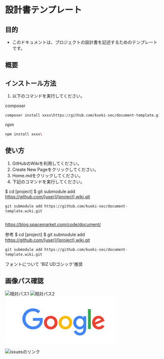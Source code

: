 # 設計書テンプレート

## 目的
- このドキュメントは、プロジェクトの設計書を記述するためのテンプレートです。

## 概要

## インストール方法

1. 以下のコマンドを実行してください。

composer
```bash
composer install xxxx\https://github.com/kuoki-sec/document-template.git
```

npm
```bash
npm install xxxx\
```

## 使い方

1. GitHubのWikiを利用してください。
2. Create New Pageをクリックしてください。
3. Home.mdをクリックしてください。
4. 下記のコマンドを実行してください。

$ cd [project]
$ git submodule add https://github.com/[user]/[project].wiki.git

```
git submodule add https://github.com/kuoki-sec/document-template.wiki.git
```

```bash

```

https://blog.spacemarket.com/code/document/

参考
$ cd [project]
$ git submodule add https://github.com/[user]/[project].wiki.git

```
git submodule add https://github.com/kuoki-sec/document-template.wiki.git
```


フォントについて
'BIZ UDゴシック'推奨

## 画像パス確認

![相対パス1](images/Goole.png)
![相対パス2](/images/Goole.png)
![パス4](/docs/images/Google.png)

![issuesのリンク](https://user-images.githubusercontent.com/2370633/232225693-aa8f0966-a388-4e29-8d9a-f7e349c45175.png)
